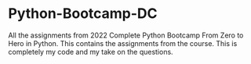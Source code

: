 # Python-Bootcamp-DC
All the assignments from 2022 Complete Python Bootcamp From Zero to Hero in Python.
This contains the assignments from the course.
This is completely my code and my take on the questions.
